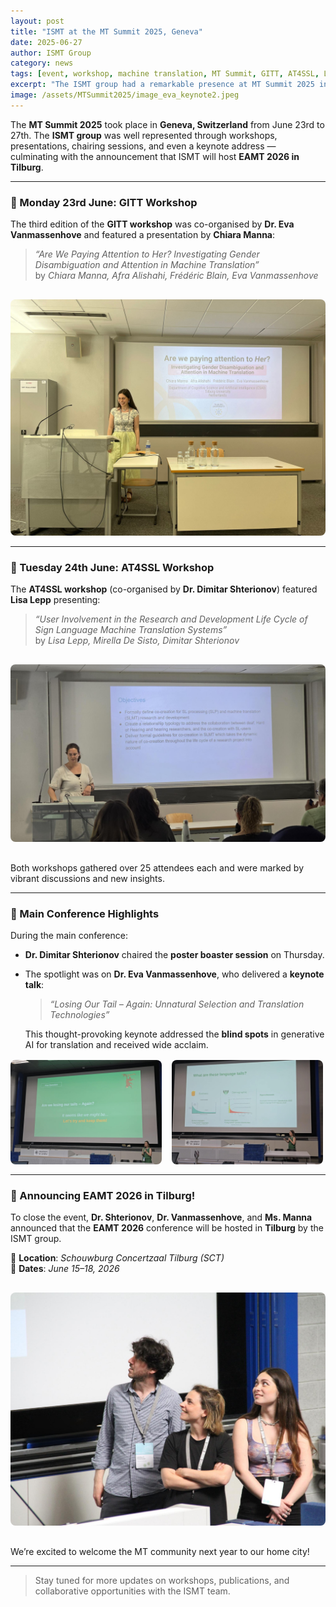 ```yaml
---
layout: post
title: "ISMT at the MT Summit 2025, Geneva"
date: 2025-06-27
author: ISMT Group
category: news
tags: [event, workshop, machine translation, MT Summit, GITT, AT4SSL, LLMs, EAMT]
excerpt: "The ISMT group had a remarkable presence at MT Summit 2025 in Geneva with workshops, presentations, a keynote, and the exciting announcement of hosting EAMT 2026 in Tilburg."
image: /assets/MTSummit2025/image_eva_keynote2.jpeg
---
```


The **MT Summit 2025** took place in **Geneva, Switzerland** from June 23rd to 27th. The **ISMT group** was well represented through workshops, presentations, chairing sessions, and even a keynote address — culminating with the announcement that ISMT will host **EAMT 2026 in Tilburg**.

---

### 🧪 Monday 23rd June: GITT Workshop

The third edition of the **GITT workshop** was co-organised by **Dr. Eva Vanmassenhove** and featured a presentation by **Chiara Manna**:

> *“Are We Paying Attention to Her? Investigating Gender Disambiguation and Attention in Machine Translation”*  
> by *Chiara Manna, Afra Alishahi, Frédéric Blain, Eva Vanmassenhove*

<img src="/assets/MTSummit2025/WhatsApp%20Image%202025-07-01%20at%2011.06.21.jpeg" alt="Chiara Manna at GITT Workshop" style="max-width:100%; border-radius:8px; margin-top:1rem;">


---

### 🤟 Tuesday 24th June: AT4SSL Workshop

The **AT4SSL workshop** (co-organised by **Dr. Dimitar Shterionov**) featured **Lisa Lepp** presenting:

> *“User Involvement in the Research and Development Life Cycle of Sign Language Machine Translation Systems”*  
> by *Lisa Lepp, Mirella De Sisto, Dimitar Shterionov*

<img src="/assets/MTSummit2025/image_lisa_at4ssl.jpeg" alt="Lisa Lepp presenting at AT4SSL" style="max-width:100%; border-radius:8px; margin:1rem 0;">

Both workshops gathered over 25 attendees each and were marked by vibrant discussions and new insights.

---

### 🎤 Main Conference Highlights

During the main conference:

- **Dr. Dimitar Shterionov** chaired the **poster boaster session** on Thursday.
- The spotlight was on **Dr. Eva Vanmassenhove**, who delivered a **keynote talk**:

  > *“Losing Our Tail – Again: Unnatural Selection and Translation Technologies”*

  This thought-provoking keynote addressed the **blind spots** in generative AI for translation and received wide acclaim.

<div style="display:flex; flex-wrap:wrap; gap:1rem; margin:1rem 0;">
  <img src="/assets/MTSummit2025/image_eva_keynote.jpg" alt="Eva Keynote" style="flex:1 1 48%; max-width:48%; border-radius:8px;">
  <img src="/assets/MTSummit2025/image_eva_keynote2.jpeg" alt="Eva Speaking at Keynote" style="flex:1 1 48%; max-width:48%; border-radius:8px;">
</div>

---

### 📣 Announcing EAMT 2026 in Tilburg!

To close the event, **Dr. Shterionov**, **Dr. Vanmassenhove**, and **Ms. Manna** announced that the **EAMT 2026** conference will be hosted in **Tilburg** by the ISMT group.

📍 **Location**: *Schouwburg Concertzaal Tilburg (SCT)*  
📅 **Dates**: *June 15–18, 2026*

<img src="/assets/MTSummit2025/WhatsApp%20Image%202025-06-27%20at%2023.44.08.jpeg" alt="EAMT 2026 Announcement" style="max-width:100%; border-radius:8px; margin:1rem 0;">

We’re excited to welcome the MT community next year to our home city!

---

> Stay tuned for more updates on workshops, publications, and collaborative opportunities with the ISMT team.
